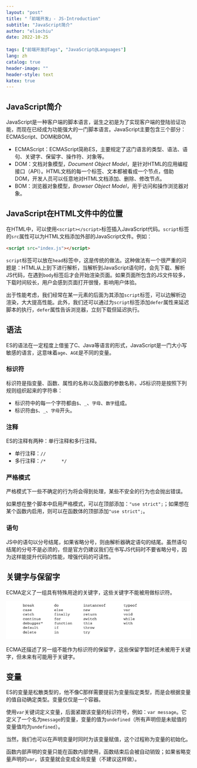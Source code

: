 ```yaml
---
layout: "post"
title: "「前端开发」- JS-Introduction"
subtitle: "JavaScript简介"
author: "eliochiu"
date: 2022-10-25

tags: ["前端开发@Tags", "JavaScript@Languages"]
lang: zh
catalog: true
header-image: ""
header-style: text
katex: true
---
```


## JavaScript简介
JavaScript是一种客户端的脚本语言，诞生之初是为了实现客户端的登陆验证功能，而现在已经成为功能强大的一门脚本语言。JavaScript主要包含三个部分：ECMAScript、DOM和BOM。
- ECMAScript：ECMAScript简称ES，主要规定了这门语言的类型、语法、语句、关键字、保留字、操作符、对象等。
- DOM：文档对象模型，*Document Object Model*，是针对HTML的应用编程接口（API）。HTML文档的每一个标签、文本都被看成一个节点，借助DOM，开发人员可以任意地对HTML文档添加、删除、修改节点。
- BOM：浏览器对象模型，*Browser Object Model*，用于访问和操作浏览器对象。

## JavaScript在HTML文件中的位置

在HTML中，可以使用`<script></script>`标签插入JavaScript代码。`script`标签的`src`属性可以为HTML文档添加外部的JavaScript文件。例如：
```html
<script src="index.js"></script>
```
`script`标签可以放在`head`标签中，这是传统的做法。这种做法有一个很严重的问题是：HTML从上到下进行解析，当解析到JavaScript语句时，会先下载、解析JS代码，在遇到`body`标签后才会开始渲染页面。如果页面所包含的JS文件较多，下载时间较长，用户会感到页面打开很慢，影响用户体验。

出于性能考虑，我们经常在某一元素的后面为其添加`script`标签，可以边解析边渲染，大大提高性能。此外，我们还可以通过为`script`标签添加`defer`属性来延迟脚本的执行，`defer`属性告诉浏览器，立刻下载但延迟执行。


## 语法
ES的语法在一定程度上借鉴了C、Java等语言的形式，JavaScript是一门大小写敏感的语言，这意味着`age`、`AGE`是不同的变量。

### 标识符
标识符是指变量、函数、属性的名称以及函数的参数名称，JS标识符是按照下列规则组织起来的字符串：
- 标识符中的每一个字符都由`$`、`_`、`字母`、`数字`组成。
- 标识符由`$`、`_`、`字母`开头。

### 注释
ES的注释有两种：单行注释和多行注释。

- 单行注释：`//`
- 多行注释：`/*      */`

### 严格模式
严格模式下一些不确定的行为将会得到处理，某些不安全的行为也会抛出错误。

如果想在整个脚本中启用严格模式，可以在顶部添加：`"use strict";`；如果想在某个函数内启用，则可以在函数体的顶部添加`"use strict";`。

### 语句
JS中的语句以分号结尾，如果省略分号，则由解析器确定语句的结尾。虽然语句结尾的分号不是必须的，但是官方仍建议我们在书写JS代码时不要省略分号，因为这样能提升代码的性能，增强代码的可读性。

## 关键字与保留字
ECMA定义了一组具有特殊用途的关键字，这些关键字不能被用做标识符。

![](/img/in-post/post-frontend-javascript/keywords.png#pic_center)

ECMA还描述了另一组不能作为标识符的保留字，这些保留字暂时还未被用于关键字，但未来有可能用于关键字。

## 变量
ES的变量是松散类型的，他不像C那样需要提前为变量指定类型，而是会根据变量的值自动确定类型。变量仅仅是一个容器。

使用`var`关键词定义变量，后面紧跟该变量的标识符号，例如：`var message`。它定义了一个名为`message`的变量，变量的值为`undefined`（所有声明但是未赋值的变量值均为`undefined`）。

当然，我们也可以在声明变量时同时为该变量赋值，这个过程称为变量的初始化。

函数内部声明的变量只能在函数内部使用，函数结束后会被自动销毁；如果省略变量声明的`var`，该变量就会变成全局变量（不建议这样做）。




